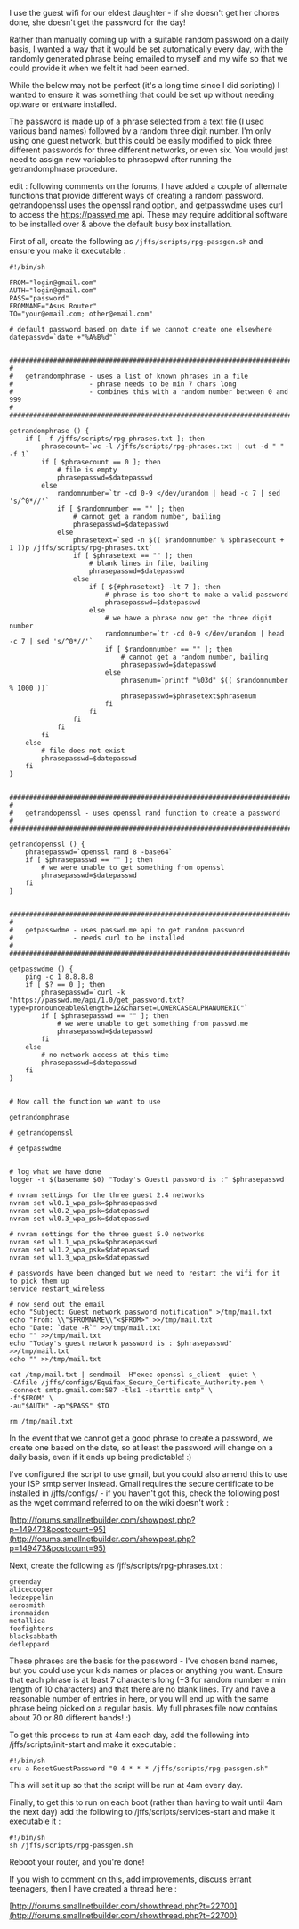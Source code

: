 I use the guest wifi for our eldest daughter - if she doesn't get her chores done, she doesn't get the password for the day!

Rather than manually coming up with a suitable random password on a daily basis, I wanted a way that it would be set automatically every day, with the randomly generated phrase being emailed to myself and my wife so that we could provide it when we felt it had been earned.

While the below may not be perfect (it's a long time since I did scripting) I wanted to ensure it was something that could be set up without needing optware or entware installed.

The password is made up of a phrase selected from a text file (I used various band names) followed by a random three digit number. I'm only using one guest network, but this could be easily modified to pick three different passwords for three different networks, or even six. You would just need to assign new variables to phrasepwd after running the getrandomphrase procedure.

edit : following comments on the forums, I have added a couple of alternate functions that provide different ways of creating a random password. getrandopenssl uses the openssl rand option, and getpasswdme uses curl to access the https://passwd.me api. These may require additional software to be installed over & above the default busy box installation.

First of all, create the following as `/jffs/scripts/rpg-passgen.sh` and ensure you make it executable :

    #!/bin/sh
    
    FROM="login@gmail.com"
    AUTH="login@gmail.com"
    PASS="password"
    FROMNAME="Asus Router"
    TO="your@email.com; other@email.com"
    
    # default password based on date if we cannot create one elsewhere
    datepasswd=`date +"%A%B%d"`
    
    
    ############################################################################
    #
    #   getrandomphrase - uses a list of known phrases in a file
    #                   - phrase needs to be min 7 chars long
    #                   - combines this with a random number between 0 and 999
    #
    ############################################################################
    
    getrandomphrase () {
        if [ -f /jffs/scripts/rpg-phrases.txt ]; then
            phrasecount=`wc -l /jffs/scripts/rpg-phrases.txt | cut -d " " -f 1`
            if [ $phrasecount == 0 ]; then
                # file is empty
                phrasepasswd=$datepasswd
            else
                randomnumber=`tr -cd 0-9 </dev/urandom | head -c 7 | sed 's/^0*//'`
                if [ $randomnumber == "" ]; then
                    # cannot get a random number, bailing
                    phrasepasswd=$datepasswd
                else
                    phrasetext=`sed -n $(( $randomnumber % $phrasecount + 1 ))p /jffs/scripts/rpg-phrases.txt`
                    if [ $phrasetext == "" ]; then
                        # blank lines in file, bailing  
                        phrasepasswd=$datepasswd 
                    else
                        if [ ${#phrasetext} -lt 7 ]; then
                            # phrase is too short to make a valid password 
                            phrasepasswd=$datepasswd
                        else
                            # we have a phrase now get the three digit number
                            randomnumber=`tr -cd 0-9 </dev/urandom | head -c 7 | sed 's/^0*//'`
                            if [ $randomnumber == "" ]; then
                                # cannot get a random number, bailing
                                phrasepasswd=$datepasswd
                            else
                                phrasenum=`printf "%03d" $(( $randomnumber % 1000 ))`
                                phrasepasswd=$phrasetext$phrasenum
                            fi
                        fi
                    fi
                fi
            fi
        else
            # file does not exist 
            phrasepasswd=$datepasswd
        fi
    }
    
    
    ############################################################################
    #
    #   getrandopenssl - uses openssl rand function to create a password
    #
    ############################################################################
    
    getrandopenssl () {
        phrasepasswd=`openssl rand 8 -base64`
        if [ $phrasepasswd == "" ]; then
            # we were unable to get something from openssl 
            phrasepasswd=$datepasswd
        fi
    }
    
    
    ############################################################################
    #
    #   getpasswdme - uses passwd.me api to get random password
    #               - needs curl to be installed 
    #
    ############################################################################
    
    getpasswdme () {
        ping -c 1 8.8.8.8
        if [ $? == 0 ]; then
            phrasepasswd=`curl -k "https://passwd.me/api/1.0/get_password.txt?type=pronounceable&length=12&charset=LOWERCASEALPHANUMERIC"`
            if [ $phrasepasswd == "" ]; then
                # we were unable to get something from passwd.me
                phrasepasswd=$datepasswd
            fi
        else
            # no network access at this time
            phrasepasswd=$datepasswd
        fi
    }
    
    
    # Now call the function we want to use 
    
    getrandomphrase
    
    # getrandopenssl
    
    # getpasswdme
    
    
    # log what we have done
    logger -t $(basename $0) "Today's Guest1 password is :" $phrasepasswd
    
    # nvram settings for the three guest 2.4 networks
    nvram set wl0.1_wpa_psk=$phrasepasswd
    nvram set wl0.2_wpa_psk=$datepasswd
    nvram set wl0.3_wpa_psk=$datepasswd
    
    # nvram settings for the three guest 5.0 networks
    nvram set wl1.1_wpa_psk=$phrasepasswd
    nvram set wl1.2_wpa_psk=$datepasswd
    nvram set wl1.3_wpa_psk=$datepasswd
    
    # passwords have been changed but we need to restart the wifi for it to pick them up
    service restart_wireless
    
    # now send out the email
    echo "Subject: Guest network password notification" >/tmp/mail.txt
    echo "From: \\"$FROMNAME\\"<$FROM>" >>/tmp/mail.txt
    echo "Date: `date -R`" >>/tmp/mail.txt
    echo "" >>/tmp/mail.txt
    echo "Today's guest network password is : $phrasepasswd" >>/tmp/mail.txt
    echo "" >>/tmp/mail.txt
    
    cat /tmp/mail.txt | sendmail -H"exec openssl s_client -quiet \
    -CAfile /jffs/configs/Equifax_Secure_Certificate_Authority.pem \
    -connect smtp.gmail.com:587 -tls1 -starttls smtp" \
    -f"$FROM" \
    -au"$AUTH" -ap"$PASS" $TO 
    
    rm /tmp/mail.txt

In the event that we cannot get a good phrase to create a password, we create one based on the date, so at least the password will change on a daily basis, even if it ends up being predictable! :)

I've configured the script to use gmail, but you could also amend this to use your ISP smtp server instead. Gmail requires the secure certificate to be installed in /jffs/configs/ - if you haven't got this, check the following post as the wget command referred to on the wiki doesn't work :

[http://forums.smallnetbuilder.com/showpost.php?p=149473&postcount=95](http://forums.smallnetbuilder.com/showpost.php?p=149473&postcount=95)

Next, create the following as /jffs/scripts/rpg-phrases.txt :

    greenday
    alicecooper
    ledzeppelin
    aerosmith
    ironmaiden
    metallica
    foofighters
    blacksabbath
    defleppard

These phrases are the basis for the password - I've chosen band names, but you could use your kids names or places or anything you want. Ensure that each phrase is at least 7 characters long (+3 for random number = min length of 10 characters) and that there are no blank lines. Try and have a reasonable number of entries in here, or you will end up with the same phrase being picked on a regular basis. My full phrases file now contains about 70 or 80 different bands! :)

To get this process to run at 4am each day, add the following into /jffs/scripts/init-start and make it executable :

    #!/bin/sh
    cru a ResetGuestPassword "0 4 * * * /jffs/scripts/rpg-passgen.sh"

This will set it up so that the script will be run at 4am every day.

Finally, to get this to run on each boot (rather than having to wait until 4am the next day) add the following to /jffs/scripts/services-start and make it executable it :

    #!/bin/sh
    sh /jffs/scripts/rpg-passgen.sh

Reboot your router, and you're done!

If you wish to comment on this, add improvements, discuss errant teenagers, then I have created a thread here : 

[http://forums.smallnetbuilder.com/showthread.php?t=22700](http://forums.smallnetbuilder.com/showthread.php?t=22700)